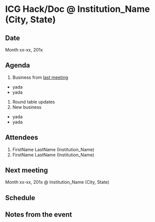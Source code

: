 # ICG Hack/Doc @ Institution_Name (City, State)

## Date

Month xx-xx, 201x

## Agenda

1. Business from [last meeting](https://github.com/Islandora-Collaboration-Group/icg_information/blob/master/hack_docs/meetings/xx_Institution_YEAR.md)
  * yada
  * yada
1. Round table updates
1. New business
  * yada
  * yada

## Attendees

1. FirstName LastName (Institution_Name)
1. FirstName LastName (Institution_Name)

## Next meeting

Month xx-xx, 201x @ Institution_Name (City, State)

## Schedule


## Notes from the event
